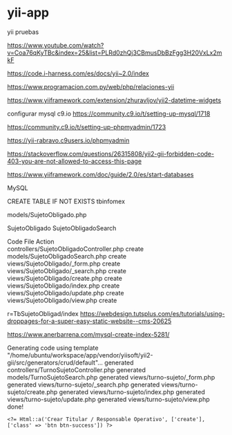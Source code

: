 # yii-app
yii pruebas 

https://www.youtube.com/watch?v=Coa76qKyTBc&index=25&list=PLRd0zhQj3CBmusDbBzFgg3H20VxLx2mkF

https://code.i-harness.com/es/docs/yii~2.0/index

https://www.programacion.com.py/web/php/relaciones-yii

https://www.yiiframework.com/extension/zhuravljov/yii2-datetime-widgets

configurar mysql c9.io
https://community.c9.io/t/setting-up-mysql/1718

https://community.c9.io/t/setting-up-phpmyadmin/1723

https://yii-rabravo.c9users.io/phpmyadmin

https://stackoverflow.com/questions/26315808/yii2-gii-forbidden-code-403-you-are-not-allowed-to-access-this-page

https://www.yiiframework.com/doc/guide/2.0/es/start-databases

MySQL

CREATE TABLE IF NOT EXISTS tbinfomex

models/SujetoObligado.php


SujetoObligado
SujetoObligadoSearch

Code File	Action	
controllers/SujetoObligadoController.php	create	
models/SujetoObligadoSearch.php	create	
views/SujetoObligado/_form.php	create	
views/SujetoObligado/_search.php	create	
views/SujetoObligado/create.php	create	
views/SujetoObligado/index.php	create	
views/SujetoObligado/update.php	create	
views/SujetoObligado/view.php	create	


r=TbSujetoObligad/index
https://webdesign.tutsplus.com/es/tutorials/using-droppages-for-a-super-easy-static-website--cms-20625

https://www.anerbarrena.com/mysql-create-index-5281/

Generating code using template "/home/ubuntu/workspace/app/vendor/yiisoft/yii2-gii/src/generators/crud/default"...
generated controllers/TurnoSujetoController.php
generated models/TurnoSujetoSearch.php
generated views/turno-sujeto/_form.php
generated views/turno-sujeto/_search.php
generated views/turno-sujeto/create.php
generated views/turno-sujeto/index.php
generated views/turno-sujeto/update.php
generated views/turno-sujeto/view.php
done!


    <?= Html::a('Crear Titular / Responsable Operativo', ['create'], ['class' => 'btn btn-success']) ?>